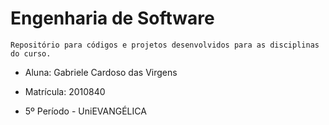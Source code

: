 # Engenharia de Software

    Repositório para códigos e projetos desenvolvidos para as disciplinas do curso.

* Aluna: Gabriele Cardoso das Virgens

* Matrícula: 2010840

* 5º Período - UniEVANGÉLICA
